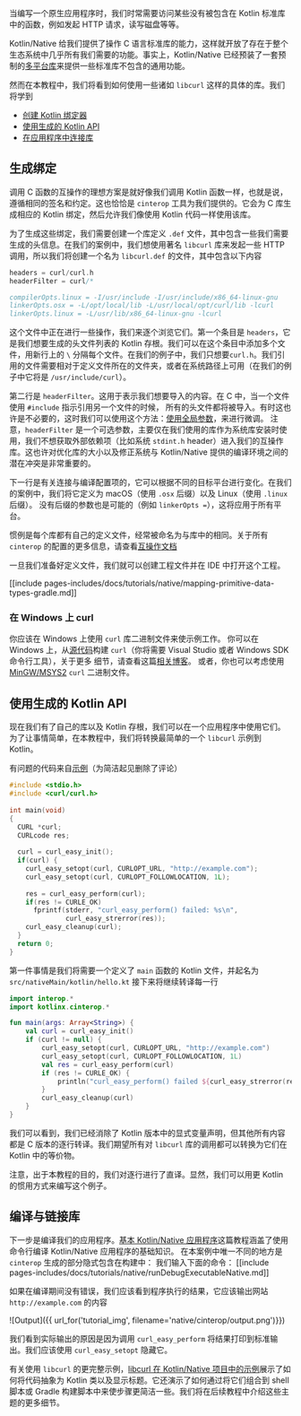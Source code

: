 [//]: # (title: 在应用中使用 C 语言互操作与 libcurl)


当编写一个原生应用程序时，我们时常需要访问某些没有被包含在 Kotlin 标准库中的函数，<!--
-->例如发起 HTTP 请求，读写磁盘等等。

Kotlin/Native 给我们提供了操作 C 语言标准库的能力，这样就开放了存在于整个生态系统中<!--
-->几乎所有我们需要的功能。事实上，Kotlin/Native 已经预装了一套预制的[多平台库](https://github.com/JetBrains/kotlin-native/blob/master/PLATFORM_LIBS.md)<!--
-->来提供一些标准库不包含的通用功能。

然而在本教程中，我们将看到如何使用一些诸如 `libcurl` 这样的具体的库。我们将学到

* [创建 Kotlin 绑定器](#生成绑定)
* [使用生成的 Kotlin API](#使用生成的-kotlin-api)
* [在应用程序中连接库](#在应用程序中连接库)


## 生成绑定

调用 C 函数的互操作的理想方案是就好像我们调用 Kotlin 函数一样，也就是说，遵循相同的签名和约定。这也恰恰是
`cinterop` 工具为我们提供的。它会为 C 库生成相应的 Kotlin 绑定，然后允许我们<!--
-->像使用 Kotlin 代码一样使用该库。

为了生成这些绑定，我们需要创建一个库定义 `.def` 文件，其中包含一些我们需要生成的头信息。在我们的案例中，我们想使用著名 `libcurl`
库来发起一些 HTTP 调用，所以我们将创建一个名为 `libcurl.def` 的文件，其中包含以下内容



```c
headers = curl/curl.h
headerFilter = curl/*

compilerOpts.linux = -I/usr/include -I/usr/include/x86_64-linux-gnu
linkerOpts.osx = -L/opt/local/lib -L/usr/local/opt/curl/lib -lcurl
linkerOpts.linux = -L/usr/lib/x86_64-linux-gnu -lcurl
```


这个文件中正在进行一些操作，我们来逐个浏览它们。第一个条目是 `headers`，它是我们想要生成的头文件列表的
Kotlin 存根。我们可以在这个条目中添加多个文件，用新行上的 `\` 分隔每个文件。在我们的例子中，我们只想要`curl.h`。我们引用的文件<!--
-->需要相对于定义文件所在的文件夹，或者在系统路径上可用（在我们的例子中它将是 `/usr/include/curl`）。

第二行是 `headerFilter`。这用于表示我们想要导入的内容。在 C 中，当一个文件使用 `#include` 指示引用另一个文件的时候，
所有的头文件都将被导入。有时这也许是不必要的，这时我们可以使用这个方法：[使用全局参数](https://en.wikipedia.org/wiki/Glob_(programming))，来进行微调。
注意，`headerFilter` 是一个可选参数，主要仅在我们使用的库作为系统库安装时使用，我们不想获取外部依赖项<!--
-->（比如系统 `stdint.h` header）进入我们的互操作库。这也许对优化库的大小以及修正系统与 Kotlin/Native 提供的编译环境之间的潜在冲突是非常重要的。

下一行是有关连接与编译配置项的，它可以根据不同的目标平台进行变化。在我们的案例中，我们将它定义为 macOS（使用 `.osx` 后缀）以及 Linux（使用 `.linux` 后缀）。
没有后缀的参数也是可能的（例如 `linkerOpts =`），这将应用于所有平台。

惯例是每个库都有自己的定义文件，经常被命名为与库中的相同。关于所有 `cinterop`
的配置的更多信息，请查看[互操作文档](/docs/reference/native/c_interop.md)

一旦我们准备好定义文件，我们就可以<!--
-->创建工程文件并在 IDE 中打开这个工程。

[[include pages-includes/docs/tutorials/native/mapping-primitive-data-types-gradle.md]]


### 在 Windows 上 curl

你应该在 Windows 上使用 `curl` 库二进制文件来使示例工作。
你可以在 Windows 上，从[源代码](https://curl.haxx.se/download.html)构建 `curl`（你将需要 Visual Studio 或者 Windows SDK 命令行工具），关于更多
细节，请查看这篇[相关博客](https://jonnyzzz.com/blog/2018/10/29/kn-libcurl-windows/)。
或者，你也可以考虑使用 [MinGW/MSYS2](https://www.msys2.org/) `curl` 二进制文件。

## 使用生成的 Kotlin API

现在我们有了自己的库以及 Kotlin 存根，我们可以在一个应用程序中使用它们。为了让事情简单，在本教程中，我们将转换最简单的一个
`libcurl` 示例到 Kotlin。

有问题的代码来自[示例](https://curl.haxx.se/libcurl/c/simple.html)（为简洁起见删除了评论）



```c
#include <stdio.h>
#include <curl/curl.h>
 
int main(void)
{
  CURL *curl;
  CURLcode res;
 
  curl = curl_easy_init();
  if(curl) {
    curl_easy_setopt(curl, CURLOPT_URL, "http://example.com");
    curl_easy_setopt(curl, CURLOPT_FOLLOWLOCATION, 1L);
 
    res = curl_easy_perform(curl);
    if(res != CURLE_OK)
      fprintf(stderr, "curl_easy_perform() failed: %s\n",
              curl_easy_strerror(res));
    curl_easy_cleanup(curl);
  }
  return 0;
}
```


第一件事情是我们将需要一个定义了 `main` 函数的 Kotlin 文件，并起名为 `src/nativeMain/kotlin/hello.kt` 接下来将继续转译每一行



```kotlin
import interop.*
import kotlinx.cinterop.*

fun main(args: Array<String>) {
    val curl = curl_easy_init()
    if (curl != null) {
        curl_easy_setopt(curl, CURLOPT_URL, "http://example.com")
        curl_easy_setopt(curl, CURLOPT_FOLLOWLOCATION, 1L)
        val res = curl_easy_perform(curl)
        if (res != CURLE_OK) {
            println("curl_easy_perform() failed ${curl_easy_strerror(res)?.toKString()}")
        }
        curl_easy_cleanup(curl)
    }
}
```


我们可以看到，我们已经消除了 Kotlin 版本中的显式变量声明，但其他所有内容都是 C 版本的逐行转译。我们期望所有对
`libcurl` 库的调用都可以转换为它们在 Kotlin 中的等价物。

注意，出于本教程的目的，我们对逐行进行了直译。显然，我们可以用更 Kotlin 的惯用方式来编写这个例子。

## 编译与链接库

下一步是编译我们的应用程序。[基本 Kotlin/Native 应用程序](basic-kotlin-native-app.md)这篇教程涵盖了使用命令行编译 Kotlin/Native 应用程序的基础知识。
在本案例中唯一不同的地方是 `cinterop` 生成的部分隐式包含在构建中：
我们输入下面的命令：
[[include pages-includes/docs/tutorials/native/runDebugExecutableNative.md]]

如果在编译期间没有错误，我们应该看到程序执行的<!--
-->结果，它应该输出<!--
-->网站 `http://example.com` 的内容

![Output]({{ url_for('tutorial_img', filename='native/cinterop/output.png')}})

我们看到实际输出的原因是因为调用 `curl_easy_perform` 将结果打印到标准输出。我们应该使用
`curl_easy_setopt` 隐藏它。

有关使用 `libcurl` 的更完整示例，[libcurl 在 Kotlin/Native 项目中的示例](https://github.com/JetBrains/kotlin-native/tree/master/samples/libcurl)展示了如何将代码抽象为 Kotlin
类以及显示标题。它还演示了如何通过将它们组合到 shell 脚本或 Gradle 构建脚本中来使步骤更简洁一些。我们将在后续教程中介绍这些主题的更多细节。

